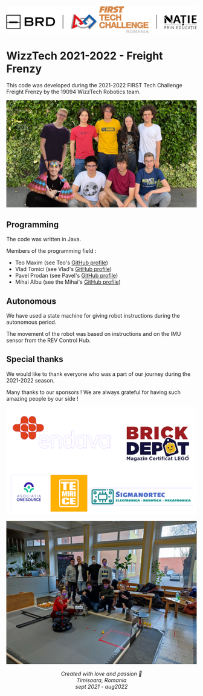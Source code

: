 <img src="images/natie-prin-educatie-logo.png" style="width: 600px">

# WizzTech 2021-2022 - Freight Frenzy

This code was developed during the 2021-2022 FIRST Tech Challenge Freight Frenzy by the 19094 WizzTech Robotics team.

<img src="images/poza-grup16x9.png">

## Programming

The code was written in Java.

Members of the programming field :
- Teo Maxim (see Teo's [GitHub profile](https://github.com/tmaxmax))
- Vlad Tomici (see Vlad's [GitHub profile](https://github.com/VladTomici14))
- Pavel Prodan (see Pavel's [GitHub profile](https://github.com/PavelProdan))
- Mihai Albu (see the Mihai's [GitHub profile](https://github.com/LittleGreenMen-1))


## Autonomous
We have used a state machine for giving robot instructions during the autonomous period. 

The movement of the robot was based on instructions and on the IMU sensor from the REV Control Hub.

## Special thanks

We would like to thank everyone who was a part of our journey during the 2021-2022 season. 

Many thanks to our sponsors ! We are always grateful for having such amazing people by our side ! 

<img src="images/sponsors.png">

![Tema picture from the 2021-2022 remote regionals](images/team-photo-regionals.jpeg)

<center style="font-style: italic;"> Created with love and passion 💜 </center>
<center style="font-style: italic;"> Timisoara, Romania </center>
<center style="font-style: italic;"> sept 2021 - aug2022 </center>

